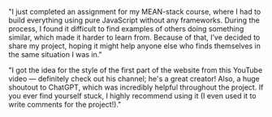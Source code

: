 "I just completed an assignment for my MEAN-stack course, where I had to build everything using pure JavaScript without any frameworks. During the process, I found it difficult to find examples of others doing something similar, which made it harder to learn from. Because of that, I’ve decided to share my project, hoping it might help anyone else who finds themselves in the same situation I was in."


"I got the idea for the style of the first part of the website from this YouTube video — definitely check out his channel; he's a great creator! Also, a huge shoutout to ChatGPT, which was incredibly helpful throughout the project. If you ever find yourself stuck, I highly recommend using it (I even used it to write comments for the project!)."
